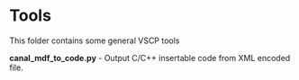 # Tools

This folder contains some general VSCP tools


**canal_mdf_to_code.py** - Output C/C++ insertable code from XML encoded file. 
